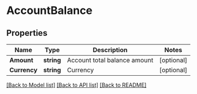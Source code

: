 # AccountBalance

## Properties

Name | Type | Description | Notes
------------ | ------------- | ------------- | -------------
**Amount** | **string** | Account total balance amount | [optional] 
**Currency** | **string** | Currency | [optional] 

[[Back to Model list]](../README.md#documentation-for-models) [[Back to API list]](../README.md#documentation-for-api-endpoints) [[Back to README]](../README.md)


